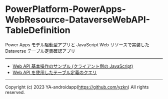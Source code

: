 # PowerPlatform-PowerApps-WebResource-DataverseWebAPI-TableDefinition

Power Apps モデル駆動型アプリと JavaScript Web リソースで実装した Dataverse テーブル定義確認アプリ

---

- [Web API 基本操作のサンプル (クライアント側の JavaScript)](https://learn.microsoft.com/ja-jp/power-apps/developer/data-platform/webapi/samples/basic-operations-client-side-javascript#bkmk_WebAPIBasicOperationsJS)
- [Web API を使用したテーブル定義のクエリ](https://learn.microsoft.com/ja-jp/power-apps/developer/data-platform/webapi/query-metadata-web-api)

---

Copyright (c) 2023 YA-androidapp(https://github.com/yzkn) All rights reserved.
